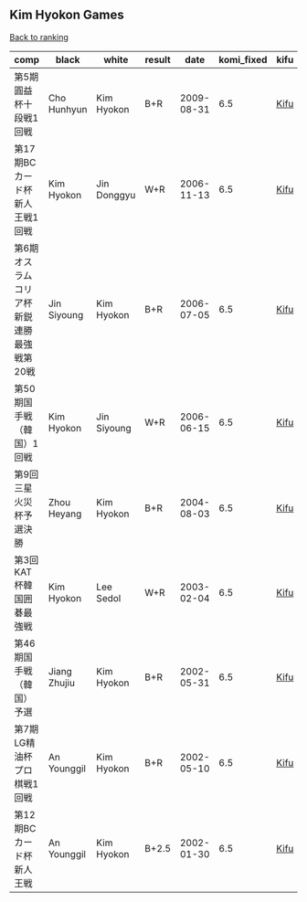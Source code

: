 ## Kim Hyokon Games

[Back to ranking](index.md)




| **comp** | **black** | **white** | **result** | **date** | **komi_fixed** | **kifu** | 
| --- | --- | --- | --- | --- | --- | --- |
| 第5期圓益杯十段戦1回戦 | Cho Hunhyun | Kim Hyokon | B+R | 2009-08-31 | 6.5 | [Kifu](https://kifudepot.net/kifucontents.php?id=BUpgTTAiZDo9yFQ6QUePpQ%3D%3D) | 
| 第17期BCカード杯新人王戦1回戦 | Kim Hyokon | Jin Donggyu | W+R | 2006-11-13 | 6.5 | [Kifu](https://kifudepot.net/kifucontents.php?id=3DfQCXEtt5gyyoE5%2Bcw1QQ%3D%3D) | 
| 第6期オスラムコリア杯新鋭連勝最強戦第20戦 | Jin Siyoung | Kim Hyokon | B+R | 2006-07-05 | 6.5 | [Kifu](https://kifudepot.net/kifucontents.php?id=URnNn2wjAfPraiYVX94lsQ%3D%3D) | 
| 第50期国手戦（韓国）1回戦 | Kim Hyokon | Jin Siyoung | W+R | 2006-06-15 | 6.5 | [Kifu](https://kifudepot.net/kifucontents.php?id=eGJIPe3%2F6e0AJa9xtdInqg%3D%3D) | 
| 第9回三星火災杯予選決勝 | Zhou Heyang | Kim Hyokon | B+R | 2004-08-03 | 6.5 | [Kifu](https://kifudepot.net/kifucontents.php?id=O1ZLCAoLbaKITWQM9gysUQ%3D%3D) | 
| 第3回KAT杯韓国囲碁最強戦 | Kim Hyokon | Lee Sedol | W+R | 2003-02-04 | 6.5 | [Kifu](https://kifudepot.net/kifucontents.php?id=8ZhFBOjnaYd9XXsWKMTg3g%3D%3D) | 
| 第46期国手戦（韓国）予選 | Jiang Zhujiu | Kim Hyokon | B+R | 2002-05-31 | 6.5 | [Kifu](https://kifudepot.net/kifucontents.php?id=MwiQqpUkJaF1pp8L1oS2cA%3D%3D) | 
| 第7期LG精油杯プロ棋戦1回戦 | An Younggil | Kim Hyokon | B+R | 2002-05-10 | 6.5 | [Kifu](https://kifudepot.net/kifucontents.php?id=%2BacMTn8Mwrvh0oDTLSbNmA%3D%3D) | 
| 第12期BCカード杯新人王戦 | An Younggil | Kim Hyokon | B+2.5 | 2002-01-30 | 6.5 | [Kifu](https://kifudepot.net/kifucontents.php?id=sOSnPfe7GwQbPoJAkJ9I8g%3D%3D) |




